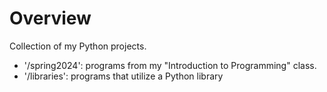 # Overview
Collection of my Python projects.

- '/spring2024': programs from my "Introduction to Programming" class.
- '/libraries': programs that utilize a Python library
